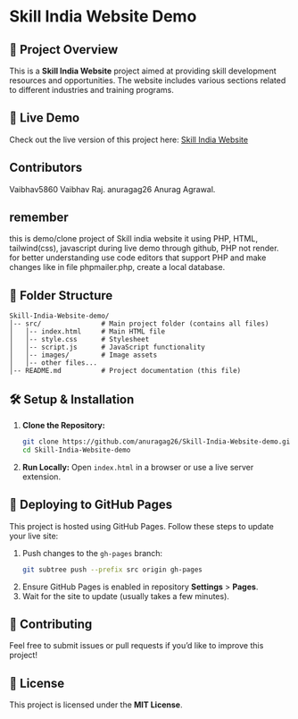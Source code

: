 # Skill India Website Demo

## 📌 Project Overview
This is a **Skill India Website** project aimed at providing skill development resources and opportunities. The website includes various sections related to different industries and training programs.

## 🚀 Live Demo
Check out the live version of this project here:
[Skill India Website](https://anuragag26.github.io/Skill-India-Website-demo/)

## Contributors
Vaibhav5860 Vaibhav Raj.
anuragag26 Anurag Agrawal.

## remember
this is demo/clone project of Skill india website
it using PHP, HTML, tailwind(css), javascript
during live demo through github, PHP not render.
for better understanding use code editors that support PHP and make changes like in file phpmailer.php, create a local database.

## 📂 Folder Structure
```
Skill-India-Website-demo/
│-- src/               # Main project folder (contains all files)
│   │-- index.html     # Main HTML file
│   │-- style.css      # Stylesheet
│   │-- script.js      # JavaScript functionality
│   │-- images/        # Image assets
│   │-- other files...
│-- README.md          # Project documentation (this file)
```

## 🛠️ Setup & Installation
1. **Clone the Repository:**
   ```bash
   git clone https://github.com/anuragag26/Skill-India-Website-demo.git
   cd Skill-India-Website-demo
   ```

2. **Run Locally:**
   Open `index.html` in a browser or use a live server extension.

## 🚀 Deploying to GitHub Pages
This project is hosted using GitHub Pages. Follow these steps to update your live site:

1. Push changes to the `gh-pages` branch:
   ```bash
   git subtree push --prefix src origin gh-pages
   ```
2. Ensure GitHub Pages is enabled in repository **Settings** > **Pages**.
3. Wait for the site to update (usually takes a few minutes).

## 📝 Contributing
Feel free to submit issues or pull requests if you’d like to improve this project!

## 📜 License
This project is licensed under the **MIT License**.

